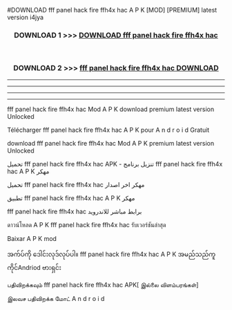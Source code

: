 #DOWNLOAD fff panel hack fire ffh4x hac A P K [MOD] [PREMIUM] latest version i4jya



<div align="center">

<h3>DOWNLOAD 1 >>> <a href="https://teeasianyam.web.app?sq=fff panel hack fire ffh4x hac">DOWNLOAD fff panel hack fire ffh4x hac </a></h3><br>

<h3>DOWNLOAD 2 >>> <a href="https://teeasianyam.web.app?sq=fff panel hack fire ffh4x hac ">fff panel hack fire ffh4x hac  DOWNLOAD </a></h3>

</div>


----------------------------------------------------------

----------------------------------------------------------

----------------------------------------------------------

----------------------------------------------------------


fff panel hack fire ffh4x hac  Mod A P K download premium latest version Unlocked

Télécharger fff panel hack fire ffh4x hac  A P K pour A n d r o i d Gratuit

download fff panel hack fire ffh4x hac  Mod A P K premium latest version Unlocked

تحميل fff panel hack fire ffh4x hac  APK - تنزيل برنامج fff panel hack fire ffh4x hac  A P K مهكر

تحميل fff panel hack fire ffh4x hac  مهكر اخر اصدار

تطبيق fff panel hack fire ffh4x hac  A P K مهكر

fff panel hack fire ffh4x hac  برابط مباشر للاندرويد

ดาวน์โหลด A P K fff panel hack fire ffh4x hac  รับเวอร์ชันล่าสุด

Baixar A P K mod

အက်ပ်ကို ဒေါင်းလုဒ်လုပ်ပါ။ fff panel hack fire ffh4x hac  A P K အမည်သည်ကူကိုင်Andriod ဗားရှင်း

பதிவிறக்கவும் fff panel hack fire ffh4x hac  APK[ இல்லை விளம்பரங்கள்] 
 
இலவச பதிவிறக்க மோட் A n d r o i d



